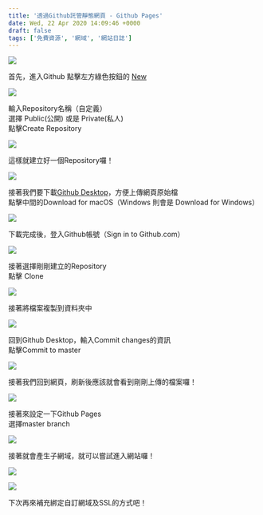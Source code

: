 ```yaml
---
title: '透過Github託管靜態網頁 - Github Pages'
date: Wed, 22 Apr 2020 14:09:46 +0000
draft: false
tags: ['免費資源', '網域', '網站日誌']
---
```


![](https://static.yiy.tw/media/blog/2020/04/github-static-website-12.png)

首先，進入Github 點擊左方綠色按鈕的 [New](https://github.com/new)

![](https://static.yiy.tw/media/blog/2020/04/github-static-website-1-1920x1142.png)

輸入Repository名稱（自定義）  
選擇 Public(公開) 或是 Private(私人)  
點擊Create Repository

![](https://static.yiy.tw/media/blog/2020/04/github-static-website-2-1920x1142.png)

這樣就建立好一個Repository囉！

![](https://static.yiy.tw/media/blog/2020/04/github-static-website-3-1920x1142.png)

接著我們要下載[Github Desktop](https://desktop.github.com/)，方便上傳網頁原始檔  
點擊中間的Download for macOS（Windows 則會是 Download for Windows）

![](https://static.yiy.tw/media/blog/2020/04/github-static-website-4-1920x1142.png)

下載完成後，登入Github帳號（Sign in to Github.com）

![](https://static.yiy.tw/media/blog/2020/04/github-static-website-5-1920x1383.png)

接著選擇剛剛建立的Repository  
點擊 Clone

![](https://static.yiy.tw/media/blog/2020/04/github-static-website-6-1920x1383.png)

接著將檔案複製到資料夾中

![](https://static.yiy.tw/media/blog/2020/04/github-static-website-7.png)

回到Github Desktop，輸入Commit changes的資訊  
點擊Commit to master

![](https://static.yiy.tw/media/blog/2020/04/github-static-website-8-1920x1383.png)

接著我們回到網頁，刷新後應該就會看到剛剛上傳的檔案囉！

![](https://static.yiy.tw/media/blog/2020/04/github-static-website-9-1920x1142.png)

接著來設定一下Github Pages  
選擇master branch

![](https://static.yiy.tw/media/blog/2020/04/github-static-website-10-1920x1142.png)

接著就會產生子網域，就可以嘗試進入網站囉！

![](https://static.yiy.tw/media/blog/2020/04/github-static-website-12.png)

![](https://static.yiy.tw/media/blog/2020/04/github-static-website-11-1920x1142.png)

下次再來補充綁定自訂網域及SSL的方式吧！